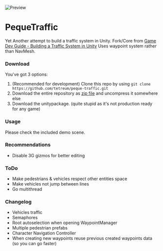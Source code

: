 ![Preview](https://raw.githubusercontent.com/tetreum/peque-traffic/master/Images/2.gif)

# PequeTraffic

Yet Another attempt to build a traffic system in Unity.
Fork/Core from [Game Dev Guide - Building a Traffic System in Unity](https://www.youtube.com/watch?v=MXCZ-n5VyJc)
Uses waypoint system rather than NavMesh.

### Download

You've got 3 options:
1. (Recommended for development) Clone this repo by using `git clone https://github.com/tetreum/peque-traffic.git`
1. Download the entire repository as [zip file](https://github.com/tetreum/peque-traffic/archive/master.zip) and uncompress it somewhere else
2. Download the unitypackage. (quite stupid as it's not production ready for any game)

### Usage

Please check the included demo scene.

### Recommendations

- Disable 3G gizmos for better editing

### ToDo

- Make pedestrians & vehicles respect other entities space
- Make vehicles not jump between lines
- Go multithread


### Changelog
- Vehicles traffic
- Semaphores
- Root autoselection when opening WaypointManager
- Multiple pedestrian prefabs
- Character Navigation Controller
- When creating new waypoints reuse previous created waypoints data (so you can go faster)
